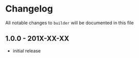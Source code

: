 # Changelog

All notable changes to `builder` will be documented in this file

## 1.0.0 - 201X-XX-XX

- initial release
